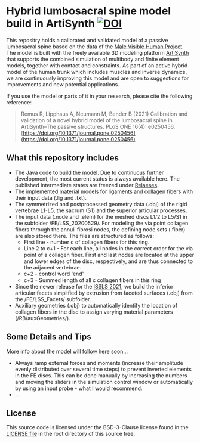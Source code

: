 # Hybrid lumbosacral spine model build in ArtiSynth [![DOI](https://zenodo.org/badge/DOI/10.5281/zenodo.4453702.svg)](https://doi.org/10.5281/zenodo.4453702) 

This repositry holds a calibrated and validated model of a passive lumbosacral spine based on the data of the [Male Visible Human Project](https://www.nlm.nih.gov/research/visible/visible_human.html). The model is built with the freely available 3D modeling platform [ArtiSynth](https://www.artisynth.org) that supports the combined simulation of multibody and finite element models, together with contact and constraints. As part of an active hybrid model of the human trunk which includes muscles and inverse dynamics, we are continuously improving this model and are open to suggestions for improvements and new potential applications.  

If you use the model or parts of it in your research, please cite the following reference:  
> Remus R, Lipphaus A, Neumann M, Bender B (2021) Calibration and validation of a novel hybrid model of the lumbosacral spine in ArtiSynth–The passive structures. PLoS ONE 16(4): e0250456. [https://doi.org/10.1371/journal.pone.0250456](https://doi.org/10.1371/journal.pone.0250456)

## What this repository includes
* The Java code to build the model. Due to continuous further development, the most current status is always available here. The published intermediate states are freezed under [Relaeses](https://github.com/RemusR9/artisynth_lumbosacralSpineModel/releases).
* The implemented material models for ligaments and collagen fibers with their input data (.lig and .txt). 
* The symmetrized and postprocessed geometry data (.obj) of the rigid vertebrae L1-L5, the sacrum (S1) and the superior articular processes.
* The input data (.node and .elem) for the meshed discs L1/2 to L5/S1 in the subfolder /FE/LSS_20200529/. For modeling the via point collagen fibers through the annuli fibrosi nodes, the defining node sets (.fiber) are also stored there. The files are structured as follows: 
  * First line - number c of collagen fibers for this ring. 
  * Line 2 to c+1 - For each line, all nodes in the correct order for the via point of a collagen fiber. First and last nodes are located at the upper and lower edges of the disc, respectively, and are thus connected to the adjacent vertebrae. 
  * c+2 - control word 'end'
  * c+3 - Summed length of all c collagen fibers in this ring
* Since the newer release for the [ISSLS 2021](https://www.issls.org/issls-annual-meeting-2021/), we build the inferior articular facets simplified by extrusion from faceted surfaces (.obj) from the /FE/LSS_Facets/ subfolder.
* Auxiliary geometries (.obj) to automatically identify the location of collagen fibers in the disc to assign varying material parameters (/RB/auxGeometries/). 


## Some Details and Tips

More info about the model will follow here soon...

- Always ramp external forces and moments (increase their amplitude evenly distributed over several time steps) to prevent inverted elements in the FE discs. This can be done manually by increasing the numbers and moving the sliders in the simulation control window or automatically by using an input probe - what I would recommend. 
- ...



## License
This source code is licensed under the BSD-3-Clause license found in the [LICENSE file](LICENSE.md) in the root directory of this source tree. 
